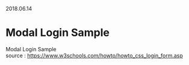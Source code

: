 2018.06.14  
# Modal Login Sample

Modal Login Sample  
source : https://www.w3schools.com/howto/howto_css_login_form.asp                                                                    